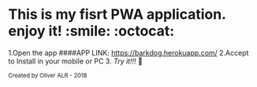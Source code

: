 <h1>This is my fisrt  PWA application. enjoy it! :smile: :octocat: </h1>

1.Open the app ####APP LINK: https://barkdog.herokuapp.com/
2.Accept to Install in your mobile or PC
3. *Try it!!!* :rocket:

<small> Created by Oliver ALR - 2018 </small>

